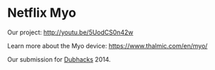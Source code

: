 Netflix Myo
===========

Our project: http://youtu.be/5UodCS0n42w

Learn more about the Myo device: https://www.thalmic.com/en/myo/

Our submission for [Dubhacks](http://dubhacks.co/) 2014.
